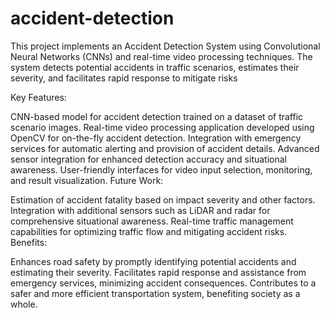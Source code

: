 # accident-detection
This project implements an Accident Detection System using Convolutional Neural Networks (CNNs) and real-time video processing techniques. The system detects potential accidents in traffic scenarios, estimates their severity, and facilitates rapid response to mitigate risks

Key Features:

CNN-based model for accident detection trained on a dataset of traffic scenario images.
Real-time video processing application developed using OpenCV for on-the-fly accident detection.
Integration with emergency services for automatic alerting and provision of accident details.
Advanced sensor integration for enhanced detection accuracy and situational awareness.
User-friendly interfaces for video input selection, monitoring, and result visualization.
Future Work:

Estimation of accident fatality based on impact severity and other factors.
Integration with additional sensors such as LiDAR and radar for comprehensive situational awareness.
Real-time traffic management capabilities for optimizing traffic flow and mitigating accident risks.
Benefits:

Enhances road safety by promptly identifying potential accidents and estimating their severity.
Facilitates rapid response and assistance from emergency services, minimizing accident consequences.
Contributes to a safer and more efficient transportation system, benefiting society as a whole.
